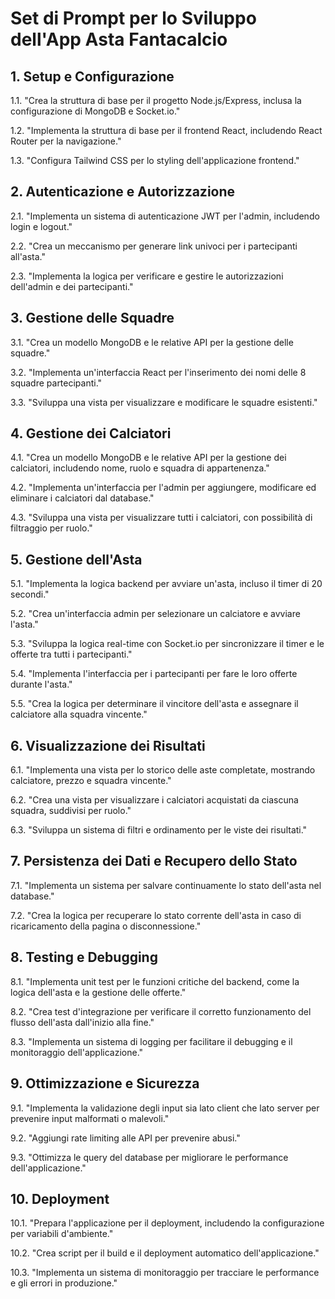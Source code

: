 # Set di Prompt per lo Sviluppo dell'App Asta Fantacalcio

## 1. Setup e Configurazione

1.1. "Crea la struttura di base per il progetto Node.js/Express, inclusa la configurazione di MongoDB e Socket.io."

1.2. "Implementa la struttura di base per il frontend React, includendo React Router per la navigazione."

1.3. "Configura Tailwind CSS per lo styling dell'applicazione frontend."

## 2. Autenticazione e Autorizzazione

2.1. "Implementa un sistema di autenticazione JWT per l'admin, includendo login e logout."

2.2. "Crea un meccanismo per generare link univoci per i partecipanti all'asta."

2.3. "Implementa la logica per verificare e gestire le autorizzazioni dell'admin e dei partecipanti."

## 3. Gestione delle Squadre

3.1. "Crea un modello MongoDB e le relative API per la gestione delle squadre."

3.2. "Implementa un'interfaccia React per l'inserimento dei nomi delle 8 squadre partecipanti."

3.3. "Sviluppa una vista per visualizzare e modificare le squadre esistenti."

## 4. Gestione dei Calciatori

4.1. "Crea un modello MongoDB e le relative API per la gestione dei calciatori, includendo nome, ruolo e squadra di appartenenza."

4.2. "Implementa un'interfaccia per l'admin per aggiungere, modificare ed eliminare i calciatori dal database."

4.3. "Sviluppa una vista per visualizzare tutti i calciatori, con possibilità di filtraggio per ruolo."

## 5. Gestione dell'Asta

5.1. "Implementa la logica backend per avviare un'asta, incluso il timer di 20 secondi."

5.2. "Crea un'interfaccia admin per selezionare un calciatore e avviare l'asta."

5.3. "Sviluppa la logica real-time con Socket.io per sincronizzare il timer e le offerte tra tutti i partecipanti."

5.4. "Implementa l'interfaccia per i partecipanti per fare le loro offerte durante l'asta."

5.5. "Crea la logica per determinare il vincitore dell'asta e assegnare il calciatore alla squadra vincente."

## 6. Visualizzazione dei Risultati

6.1. "Implementa una vista per lo storico delle aste completate, mostrando calciatore, prezzo e squadra vincente."

6.2. "Crea una vista per visualizzare i calciatori acquistati da ciascuna squadra, suddivisi per ruolo."

6.3. "Sviluppa un sistema di filtri e ordinamento per le viste dei risultati."

## 7. Persistenza dei Dati e Recupero dello Stato

7.1. "Implementa un sistema per salvare continuamente lo stato dell'asta nel database."

7.2. "Crea la logica per recuperare lo stato corrente dell'asta in caso di ricaricamento della pagina o disconnessione."

## 8. Testing e Debugging

8.1. "Implementa unit test per le funzioni critiche del backend, come la logica dell'asta e la gestione delle offerte."

8.2. "Crea test d'integrazione per verificare il corretto funzionamento del flusso dell'asta dall'inizio alla fine."

8.3. "Implementa un sistema di logging per facilitare il debugging e il monitoraggio dell'applicazione."

## 9. Ottimizzazione e Sicurezza

9.1. "Implementa la validazione degli input sia lato client che lato server per prevenire input malformati o malevoli."

9.2. "Aggiungi rate limiting alle API per prevenire abusi."

9.3. "Ottimizza le query del database per migliorare le performance dell'applicazione."

## 10. Deployment

10.1. "Prepara l'applicazione per il deployment, includendo la configurazione per variabili d'ambiente."

10.2. "Crea script per il build e il deployment automatico dell'applicazione."

10.3. "Implementa un sistema di monitoraggio per tracciare le performance e gli errori in produzione."
